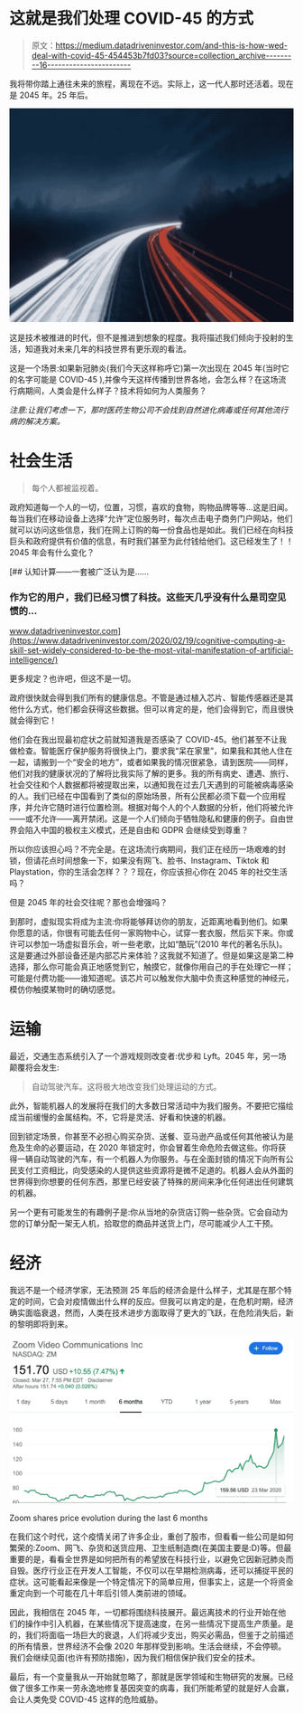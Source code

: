 # 这就是我们处理 COVID-45 的方式

> 原文：<https://medium.datadriveninvestor.com/and-this-is-how-wed-deal-with-covid-45-454453b7fd03?source=collection_archive---------16----------------------->

我将带你踏上通往未来的旅程，离现在不远。实际上，这一代人那时还活着。现在是 2045 年。25 年后。

![](img/4ab1e7cba4fd21b088d89cf75e7b0aaf.png)

这是技术被推进的时代，但不是推进到想象的程度。我将描述我们倾向于投射的生活，知道我对未来几年的科技世界有更乐观的看法。

这是一个场景:如果新冠肺炎(我们今天这样称呼它)第一次出现在 2045 年(当时它的名字可能是 COVID-45 ),并像今天这样传播到世界各地，会怎么样？在这场流行病期间，人类会是什么样子？技术将如何为人类服务？

*注意:让我们考虑一下，那时医药生物公司不会找到自然进化病毒或任何其他流行病的解决方案。*

# 社会生活

> 每个人都被监视着。

政府知道每一个人的一切，位置，习惯，喜欢的食物，购物品牌等等…这是旧闻。每当我们在移动设备上选择“允许”定位服务时，每次点击电子商务门户网站，他们就可以访问这些信息，我们在网上订购的每一份食品也是如此。我们已经在向科技巨头和政府提供有价值的信息，有时我们甚至为此付钱给他们。这已经发生了！！2045 年会有什么变化？

[](https://www.datadriveninvestor.com/2020/02/19/cognitive-computing-a-skill-set-widely-considered-to-be-the-most-vital-manifestation-of-artificial-intelligence/) [## 认知计算——一套被广泛认为是……

### 作为它的用户，我们已经习惯了科技。这些天几乎没有什么是司空见惯的…

www.datadriveninvestor.com](https://www.datadriveninvestor.com/2020/02/19/cognitive-computing-a-skill-set-widely-considered-to-be-the-most-vital-manifestation-of-artificial-intelligence/) 

更多规定？也许吧，但这不是一切。

政府很快就会得到我们所有的健康信息。不管是通过植入芯片、智能传感器还是其他什么方式，他们都会获得这些数据。但可以肯定的是，他们会得到它，而且很快就会得到它！

他们会在我出现最初症状之前就知道我是否感染了 COVID-45。他们甚至不让我做检查。智能医疗保护服务将很快上门，要求我“呆在家里”，如果我和其他人住在一起，请搬到一个“安全的地方”，或者如果我的情况很紧急，请到医院——同样，他们对我的健康状况的了解将比我实际了解的更多。我的所有病史、遭遇、旅行、社会交往和个人数据都将被提取出来，以通知我在过去几天遇到的可能被病毒感染的人。我们已经在中国看到了类似的原始场景，所有公民都必须下载一个应用程序，并允许它随时进行位置检测。根据对每个人的个人数据的分析，他们将被允许——或不允许——离开禁闭。这是一个人们倾向于牺牲隐私和健康的例子。自由世界会陷入中国的极权主义模式，还是自由和 GDPR 会继续受到尊重？

所以你应该担心吗？不完全是。在这场流行病期间，我们正在经历一场艰难的封锁，但请花点时间想象一下，如果没有网飞、脸书、Instagram、Tiktok 和 Playstation，你的生活会怎样？？？现在，你应该担心你在 2045 年的社交生活吗？

但是 2045 年的社会交往呢？那也会增强吗？

到那时，虚拟现实将成为主流:你将能够拜访你的朋友，近距离地看到他们。如果你愿意的话，你很有可能去任何一家购物中心，试穿一套衣服，然后买下来。你或许可以参加一场虚拟音乐会，听一些老歌，比如“酷玩”(2010 年代的著名乐队)。这是要通过外部设备还是内部芯片来体验？这我就不知道了。但是如果这是第二种选择，那么你可能会真正地感觉到它，触摸它，就像你用自己的手在处理它一样；可能是付费功能——谁知道呢。该芯片可以触发你大脑中负责这种感觉的神经元，模仿你触摸某物时的确切感觉。

# 运输

最近，交通生态系统引入了一个游戏规则改变者:优步和 Lyft。2045 年，另一场颠覆将会发生:

> 自动驾驶汽车。这将极大地改变我们处理运动的方式。

此外，智能机器人的发展将在我们的大多数日常活动中为我们服务。不要把它描绘成当前缓慢的金属结构。不，它将是灵活、好看和快速的机器。

回到锁定场景，你甚至不必担心购买杂货、送餐、亚马逊产品或任何其他被认为是危及生命的必要运动，在 2020 年锁定时，你会冒着生命危险去做这些。你将获得一辆自动驾驶的汽车，有一个机器人为你服务。与在全面封锁的情况下向所有公民支付工资相比，向受感染的人提供这些资源将是微不足道的。机器人会从外面的世界得到你想要的任何东西，那里已经安装了特殊的房间来净化任何进出任何建筑的机器。

另一个更有可能发生的有趣例子是:你从当地的杂货店订购一些杂货。它会自动为您的订单分配一架无人机，拾取您的商品并送货上门，尽可能减少人工干预。

# 经济

我远不是一个经济学家，无法预测 25 年后的经济会是什么样子，尤其是在那个特定的时间，它会对疫情做出什么样的反应。但我可以肯定的是，在危机时期，经济确实面临衰退，然而，人类在技术进步方面取得了更大的飞跃，在危险消失后，新的黎明即将到来。

![](img/2ad5da6efba59d3deee41cb652316b95.png)

Zoom shares price evolution during the last 6 months

在我们这个时代，这个疫情关闭了许多企业，重创了股市，但看看一些公司是如何繁荣的:Zoom、网飞、杂货和送货应用、卫生纸制造商(在美国主要是:D)等。但最重要的是，看看全世界是如何把所有的希望放在科技行业，以避免它因新冠肺炎而自毁。医疗行业正在开发人工智能，不仅可以在早期检测病毒，还可以捕捉平民的症状。这可能看起来像是一个特定情况下的简单应用，但事实上，这是一个将资金重定向到一个可能在几十年后引领人类前进的领域。

因此，我相信在 2045 年，一切都将围绕科技展开。最远离技术的行业开始在他们的操作中引入机器，在某些情况下提高速度，在另一些情况下提高生产质量。是的，我们将面临一场巨大的衰退，人们将减少支出，购买必需品，但鉴于之前描述的所有情景，世界经济不会像 2020 年那样受到影响。生活会继续，不会停顿。我们会继续见面(也许有预防措施)，因为我们相信保护我们安全的技术。

最后，有一个变量我从一开始就忽略了，那就是医学领域和生物研究的发展。已经做了很多工作来一劳永逸地修复基因突变的病毒，我们所能希望的就是好人会赢，会让人类免受 COVID-45 这样的危险威胁。